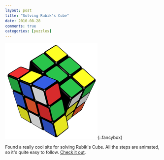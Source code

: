```yaml
---
layout: post
title: "Solving Rubik's Cube"
date: 2010-08-28
comments: true
categories: [puzzles]
---
```


[![Rubik's Cube][img-rc-thumb]][img-rc]{:.fancybox}

Found a really cool site for solving Rubik's Cube. All the steps are animated, so it's quite easy to follow. [Check it out][guide].

[img-rc-thumb]: /images/thumbs/rubiks-cube.png "Rubik's Cube"
[img-rc]: /images/rubiks-cube.png "Rubik's Cube"
[guide]: http://www.ryanheise.com/cube/beginner.html
